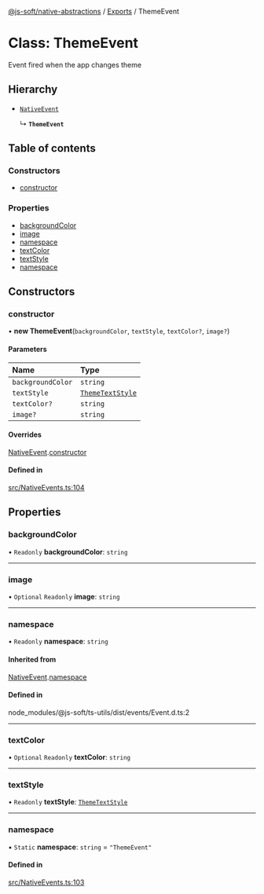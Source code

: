 [@js-soft/native-abstractions](../README.md) / [Exports](../modules.md) / ThemeEvent

# Class: ThemeEvent

Event fired when the app changes theme

## Hierarchy

- [`NativeEvent`](NativeEvent.md)

  ↳ **`ThemeEvent`**

## Table of contents

### Constructors

- [constructor](ThemeEvent.md#constructor)

### Properties

- [backgroundColor](ThemeEvent.md#backgroundcolor)
- [image](ThemeEvent.md#image)
- [namespace](ThemeEvent.md#namespace)
- [textColor](ThemeEvent.md#textcolor)
- [textStyle](ThemeEvent.md#textstyle)
- [namespace](ThemeEvent.md#namespace)

## Constructors

### constructor

• **new ThemeEvent**(`backgroundColor`, `textStyle`, `textColor?`, `image?`)

#### Parameters

| Name | Type |
| :------ | :------ |
| `backgroundColor` | `string` |
| `textStyle` | [`ThemeTextStyle`](../enums/ThemeTextStyle.md) |
| `textColor?` | `string` |
| `image?` | `string` |

#### Overrides

[NativeEvent](NativeEvent.md).[constructor](NativeEvent.md#constructor)

#### Defined in

[src/NativeEvents.ts:104](https://github.com/js-soft/ts-native-access/blob/99aa731/packages/abstractions/src/NativeEvents.ts#L104)

## Properties

### backgroundColor

• `Readonly` **backgroundColor**: `string`

___

### image

• `Optional` `Readonly` **image**: `string`

___

### namespace

• `Readonly` **namespace**: `string`

#### Inherited from

[NativeEvent](NativeEvent.md).[namespace](NativeEvent.md#namespace)

#### Defined in

node_modules/@js-soft/ts-utils/dist/events/Event.d.ts:2

___

### textColor

• `Optional` `Readonly` **textColor**: `string`

___

### textStyle

• `Readonly` **textStyle**: [`ThemeTextStyle`](../enums/ThemeTextStyle.md)

___

### namespace

▪ `Static` **namespace**: `string` = `"ThemeEvent"`

#### Defined in

[src/NativeEvents.ts:103](https://github.com/js-soft/ts-native-access/blob/99aa731/packages/abstractions/src/NativeEvents.ts#L103)
